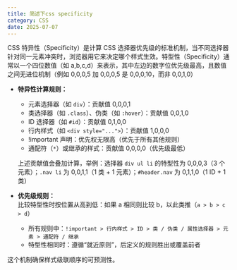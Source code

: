 ```yaml
---
title: 简述下css specificity
category: CSS
date: 2025-07-07
---
```

CSS 特异性（Specificity）是计算 CSS 选择器优先级的标准机制，当不同选择器针对同一元素冲突时，浏览器用它来决定哪个样式生效。特型性（Specificity）通常以一个四位数值（如 a,b,c,d）来表示，其中左边的数字位优先级最高，且数值之间无进位机制（例如 0,0,0,5 加 0,0,0,5 是 0,0,0,10，而非 0,0,1,0）

- **特异性计算规则：**  
  - 元素选择器（如 `div`）：贡献值 0,0,0,1  
  - 类选择器（如 `.class`）、伪类（如 `:hover`）：贡献值 0,0,1,0  
  - ID 选择器（如 `#id`）：贡献值 0,1,0,0  
  - 行内样式（如 `<div style="...">`）：贡献值 1,0,0,0  
  - !important 声明：优先权无限高（优先于所有其他规则）  
  - 通配符（`*`）或继承的样式：贡献值 0,0,0,0（优先级最低）  

  上述贡献值会叠加计算，举例：选择器 `div ul li` 的特型性为 0,0,0,3（3 个元素）；`.nav li` 为 0,0,1,1（1 类 + 1 元素）；`#header.nav` 为 0,1,1,0（1 ID + 1 类）

- **优先级规则：**  
  比较特型性时按位置从高到低：如果 a 相同则比较 b，以此类推（`a > b > c > d`）  
  - 所有规则中：`!important > 行内样式 > ID > 类 / 伪类 / 属性选择器 > 元素 > 通配符 / 继承`  
  - 特型性相同时：遵循“就近原则”，后定义的规则胜出或覆盖前者  

这个机制确保样式级联顺序的可预测性。
